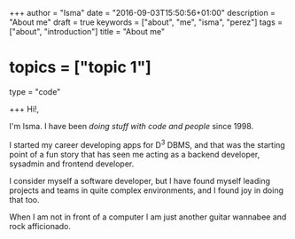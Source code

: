 +++
author = "Isma"
date = "2016-09-03T15:50:56+01:00"
description = "About me"
draft = true
keywords = ["about", "me", "isma", "perez"]
tags = ["about", "introduction"]
title = "About me"
# topics = ["topic 1"]
type = "code"

+++
Hi!,

I'm Isma.
I have been _doing stuff with code and people_ since 1998.

I started my career developing apps for D<sup>3</sup> DBMS, and that was the starting point of a fun story that has seen me acting as a backend developer, sysadmin and frontend developer.

I consider myself a software developer, but I have found myself leading projects and teams in quite complex environments, and I found joy in doing that too.

When I am not in front of a computer I am just another guitar wannabee and rock afficionado.
